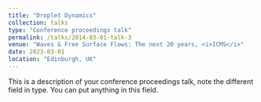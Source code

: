 ```yaml
---
title: "Droplet Dynamics"
collection: talks
type: "Conference proceedings talk"
permalink: /talks/2014-03-01-talk-3
venue: "Waves & Free Surface Flows: The next 20 years, <i>ICMS</i>"
date: 2023-03-01
location: "Edinburgh, UK"
---
```


This is a description of your conference proceedings talk, note the different field in type. You can put anything in this field.
